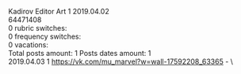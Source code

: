 Kadirov	Editor Art 1 2019.04.02\
64471408\
0 rubric switches:\
0 frequency switches:\
0 vacations:\
Total posts amount: 1	Posts dates amount: 1\
2019.04.03 1 https://vk.com/mu_marvel?w=wall-17592208_63365 - \
